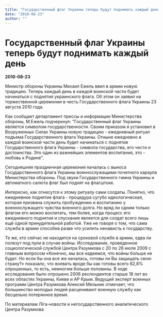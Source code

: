 ```yaml
---
title: "Государственный флаг Украины теперь будут поднимать каждый день"
date: "2010-08-23"
author: ""
---
```


# Государственный флаг Украины теперь будут поднимать каждый день

**2010-08-23** 

Министр обороны Украины Михаил Ежель ввел в армии новую традицию. Теперь каждый день в каждой воинской части будет начинаться с поднятия украинского флага. Об этом он заявил на торжественной церемонии в честь Государственного флага Украины 23 августа 2010 года.

Как сообщает департамент прессы и информации Министерства обороны, М.Ежель подчеркнул: "Государственный флаг Украины является символом государственности. Своим приказом я установил в Вооруженных Силах Украины новую традицию - ежедневный ритуал подъема Государственного флага Украины. Отныне ежедневно в каждой воинской части день будет начинаться с поднятия Государственного флага Украины - символа государства, его чести и достоинства. Это один из важнейших элементов воспитания, это - любовь к Родине".

Сегодняшняя праздничная церемония началась с выноса Государственного флага Украины военнослужащими почетного караула Министерства обороны. Под звуки Государственного гимна Украины и автоматного салюта флаг был поднят на флагштоке.

Интересно, как отнесутся к этому ритуалу сами солдаты. Понятно, что ежедневное поднятие флага - процедура сугубо идеологическая, которая призвана служить пробуждению и воспитанию у военнослужащего чувства военного долга. Но вряд ли одним только флагом его можно воспитать, тем более, когда процесс его ежедневного поднятия и спускания является для солдат всего лишь ещё одной принудительной работой. Уже не говоря о том, что сама служба в армии способна разве что усилить ненависть к государству.

Те же, кто сейчас не находится на сроковой службе в армии, едва ли полезут под пули в случае войны. Исследование, проведенное социологической службой Центра Разумкова с 20 по 28 июля 2009 с главным вопросом «Конечно, мы все надеемся, что войны больше не будет. Но если бы она все же началась, готовы ли Вы защищать свою страну?» показало, что воевать вроде бы как готовы всего 62,8% опрошенных, то есть, немногим больше половины. В ходе исследования было опрошено 2006 респондентов старше 18 лет во всех областях Украины, Киеве и АР Крым. Ведущий эксперт военных программ Центра Разумкова Алексей Мельник отмечает, что большинство молодых людей расценивают военную службу как бесцельно потерянное время.

По материалам Ліга-новости и негосударственного аналитического Центра Разумкова